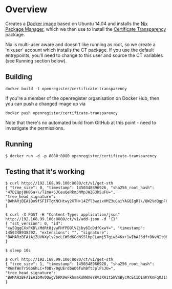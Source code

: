 # Overview

Creates a [Docker image](https://hub.docker.com/r/openregister/certificate-transparency/) based on Ubuntu 14.04 and installs the [Nix Package Manager](https://nixos.org/nix/), which we then use to install the [Certificate Transparency](https://github.com/google/certificate-transparency)  package.

Nix is multi-user aware and doesn't like running as root, so we create a 'nixuser' account which installs the CT package. If you use the default entrypoints, you'll need to change to this user and source the CT variables (see Running section below).

## Building

```
docker build -t openregister/certificate-transparency
```

If you're a member of the openregister organisation on Docker Hub, then you can push a changed image up via

```
docker push openregister/certificate-transparency
```

Note that there's no automated build from GitHub at this point - need to investigate the permissions.

## Running

```
$ docker run -d -p 8080:8080 openregister/certificate-transparency 
```

## Testing that it's working

```
$ curl http://192.168.99.100:8080/ct/v1/get-sth
{ "tree_size": 0, "timestamp": 1450348896926, "sha256_root_hash": "47DEQpj8HBSa+\/TImW+5JCeuQeRkm5NMpJWZG3hSuFU=", "tree_head_signature": "BAMARjBEAiBo9fSFIFTgKNCHtwy2XTH+14Zfl3woixHMZ3uGaiYAGQIgRl\/8W2VdQgpF65+zjV3m\/aotAOnLf4ZIPVHDJVrHG24=" }

$ curl -X POST -H "Content-Type: application/json" http://192.168.99.100:8080/ct/v1/add-json -d '{}'
{ "sct_version": 0, "id": "xw5QggCXxPXD\/MdRt8jvwFHfPDOlVZjby6IcDdfGxwY=", "timestamp": 1450348938302, "extensions": "", "signature": "BAMARzBFAiAjZUVNXylv2ocLCW5d6GdNS5lhpCLamj57giw34Kx+1wIhAJ6df+DNvNItOhhdpa8y0b6YNgTC+IusejJ3xSv\/AoZr" }

$ sleep 10s

$ curl http://192.168.99.100:8080/ct/v1/get-sth
{ "tree_size": 1, "timestamp": 1450348966928, "sha256_root_hash": "RGmTWn7r56bGhLC+f0B\/0gUErdbWO6fuhBftJplPsJU=", "tree_head_signature": "BAMARzBFAiEA1bMv0QwgVbRK9eFkhmaKsNWXeYRVJKA1tSWVmBycMcECID1nKYKmFqOJ1G5VfTg2GZcAPaxevVZiDKbICzFrM0YG" }
```

